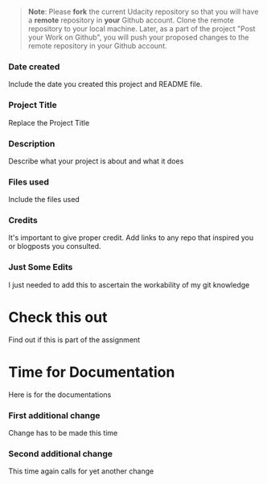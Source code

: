 >**Note**: Please **fork** the current Udacity repository so that you will have a **remote** repository in **your** Github account. Clone the remote repository to your local machine. Later, as a part of the project "Post your Work on Github", you will push your proposed changes to the remote repository in your Github account.

### Date created
Include the date you created this project and README file.

### Project Title
Replace the Project Title

### Description
Describe what your project is about and what it does

### Files used
Include the files used

### Credits
It's important to give proper credit. Add links to any repo that inspired you or blogposts you consulted.

### Just Some Edits
I just needed to add this to ascertain the workability of my git knowledge

# Check this out
Find out if this is part of the assignment


# Time for Documentation
Here is for the documentations

### First additional change
Change has to be made this time

### Second additional change
This time again calls for yet another change

